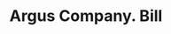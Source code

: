---
doi: 10.7916/D8B86M69
date_other: '1880'
date_other_textual: '1880'
form: printed ephemera
genre:
- Invoices
name:
- Argus Company
object_in_context_url: https://biggert.cul.columbia.edu/items/view/ave_biggert_00825
subject_hierarchical_geographic:
- Albany, New York, United States
subject_name:
- Argus Company
title: Argus Company. Bill
sort_title: Argus Company. Bill
call_number: ave_biggert_00825
coordinates:
- 42.652499999999996,-73.75722222222223
pid: ave_biggert_00825
identifiers: ave_biggert_00825
thumbnail: https://derivativo-1.library.columbia.edu/iiif/2/ldpd:345766/full/!256,256/0/native.jpg
permalink: "/items/ave_biggert_00825/"
layout: iiif-image-page
---